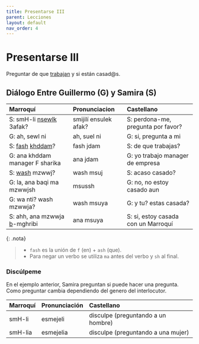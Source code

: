 ```yaml
---
title: Presentarse III
parent: Lecciones
layout: default
nav_order: 4
---
```


# Presentarse III

Preguntar de que [trabajan](../verbos/trabajar) y si están casad@s.

## Diálogo Entre Guillermo (G) y Samira (S)

| Marroquí                                                     | Pronunciacion         | Castellano                          |
|:-------------------------------------------------------------|:----------------------|:------------------------------------|
| S: smH-li [nsewlk](../verbos/preguntar) 3afak?               | smijilí ensulek afak? | S: perdona-me, pregunta por favor?  |
| G: ah, sewl ni                                               | ah, suel ni           | G: si, pregunta a mi                |
| S: [fash](../preguntas/de-que) [khddam](../verbos/trabajar)? | fash jdam             | S: de que trabajas?                 |
| G: ana khddam manager F sharika                              | ana jdam              | G: yo trabajo manager de empresa       |
| S: [wash](../preguntas/acaso) mzwwj?                         | wash msuj             | S: acaso casado?                    |
| G: la, ana baqi ma mzwwjsh                                   | msussh                | G: no, no estoy casado aun          |
| G: wa nti? wash mzwwja?                                      | wash msuya            | G: y tu? estas casada?              |
| S: ahh, ana mzwwja [b](../vocabulario/preposiciones)-mghribi | ana msuya             | S: si, estoy casada con un Marroquí |

{: .nota}
> - `fash` es la unión de `f` (en) + `ash` (que).
> - Para negar un verbo se utiliza `ma` antes del verbo y `sh` al final.


### Discúlpeme  
En el ejemplo anterior, Samira preguntan si puede hacer una pregunta. Como preguntar cambia dependiendo del genero del interlocutor.

| Marroquí | Pronunciación | Castellano                         |
|:---------|:--------------|:-----------------------------------|
| smH-li   | esmejeli      | disculpe (preguntando a un hombre) |
| smH-lia  | esmejelia     | disculpe (preguntando a una mujer) |